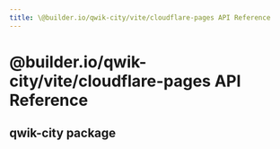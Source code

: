 ```yaml
---
title: \@builder.io/qwik-city/vite/cloudflare-pages API Reference
---
```


# @builder.io/qwik-city/vite/cloudflare-pages API Reference

## qwik-city package
